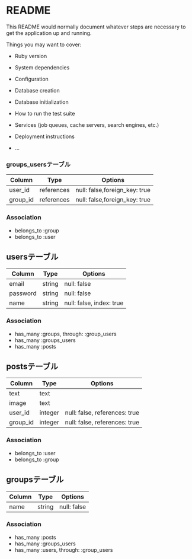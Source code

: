 # README

This README would normally document whatever steps are necessary to get the
application up and running.

Things you may want to cover:

* Ruby version

* System dependencies

* Configuration

* Database creation

* Database initialization

* How to run the test suite

* Services (job queues, cache servers, search engines, etc.)

* Deployment instructions

* ...
### groups_usersテーブル

|Column|Type|Options|
|------|----|-------|
|user_id|references|null: false,foreign_key: true|
|group_id|references|null: false,foreign_key:  true|

### Association
 - belongs_to :group
 - belongs_to :user

 ## usersテーブル
|Column|Type|Options|
|------|----|-------|
|email|string|null: false|
|password|string|null: false|
|name|string|null: false, index: true|
### Association
- has_many :groups, through: :group_users
- has_many :groups_users
- has_many :posts

## postsテーブル
|Column|Type|Options|
|------|----|-------|
|text|text
|image|text
|user_id|integer|null: false, references: true|
|group_id|integer|null: false, references: true|
### Association
- belongs_to :user
- belongs_to :group

## groupsテーブル
|Column|Type|Options|
|------|----|-------|
|name|string|null: false|

### Association
- has_many :posts 
- has_many :groups_users
- has_many :users, through: :group_users
